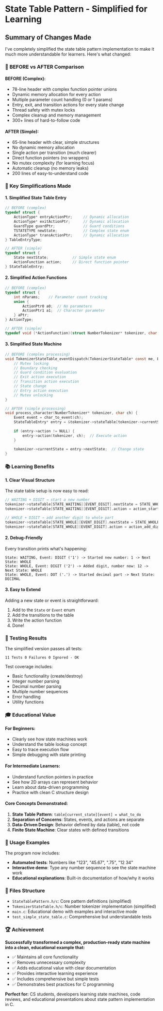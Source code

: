 # State Table Pattern - Simplified for Learning

## Summary of Changes Made

I've completely simplified the state table pattern implementation to make it much more understandable for learners. Here's what changed:

### 🎯 **BEFORE vs AFTER Comparison**

#### **BEFORE (Complex):**
- 78-line header with complex function pointer unions
- Dynamic memory allocation for every action
- Multiple parameter count handling (0 or 1 params)
- Entry, exit, and transition actions for every state change
- Thread safety with mutex locks
- Complex cleanup and memory management
- 300+ lines of hard-to-follow code

#### **AFTER (Simple):**
- 65-line header with clear, simple structures
- No dynamic memory allocation
- Single action per transition (much clearer)
- Direct function pointers (no wrappers)
- No mutex complexity (for learning focus)
- Automatic cleanup (no memory leaks)
- 200 lines of easy-to-understand code

### 🔧 **Key Simplifications Made**

#### **1. Simplified State Table Entry**
```c
// BEFORE (complex)
typedef struct {
    ActionType* entryActionPtr;     // Dynamic allocation
    ActionType* exitActionPtr;      // Dynamic allocation  
    GuardType guardPtr;             // Guard conditions
    TSTATETYPE newState;            // Complex state enum
    ActionType* transActionPtr;     // Dynamic allocation
} TableEntryType;

// AFTER (simple)
typedef struct {
    State nextState;           // Simple state enum
    ActionFunction action;     // Direct function pointer
} StateTableEntry;
```

#### **2. Simplified Action Functions**
```c
// BEFORE (complex)
typedef struct {
    int nParams;    // Parameter count tracking
    union {
        ActionPtr0 a0;  // No parameters
        ActionPtr1 a1;  // Character parameter
    } aPtr;
} ActionType;

// AFTER (simple)
typedef void (*ActionFunction)(struct NumberTokenizer* tokenizer, char ch);
```

#### **3. Simplified State Machine**
```c
// BEFORE (complex processing)
void TokenizerStateTable_eventDispatch(TokenizerStateTable* const me, Event e) {
    // Mutex locking
    // Boundary checking
    // Guard condition evaluation  
    // Exit action execution
    // Transition action execution
    // State change
    // Entry action execution
    // Mutex unlocking
}

// AFTER (simple processing)
void process_character(NumberTokenizer* tokenizer, char ch) {
    Event event = char_to_event(ch);
    StateTableEntry* entry = &tokenizer->stateTable[tokenizer->currentState][event];
    
    if (entry->action != NULL) {
        entry->action(tokenizer, ch);  // Execute action
    }
    
    tokenizer->currentState = entry->nextState;  // Change state
}
```

### 📚 **Learning Benefits**

#### **1. Clear Visual Structure**
The state table setup is now easy to read:
```c
// WAITING + DIGIT → start a new number
tokenizer->stateTable[STATE_WAITING][EVENT_DIGIT].nextState = STATE_WHOLE;
tokenizer->stateTable[STATE_WAITING][EVENT_DIGIT].action = action_start_number;

// WHOLE + DIGIT → add another digit to whole part
tokenizer->stateTable[STATE_WHOLE][EVENT_DIGIT].nextState = STATE_WHOLE;
tokenizer->stateTable[STATE_WHOLE][EVENT_DIGIT].action = action_add_digit;
```

#### **2. Debug-Friendly**
Every transition prints what's happening:
```
State: WAITING, Event: DIGIT ('1') -> Started new number: 1 -> Next State: WHOLE
State: WHOLE, Event: DIGIT ('2') -> Added digit, number now: 12 -> Next State: WHOLE
State: WHOLE, Event: DOT ('.') -> Started decimal part -> Next State: DECIMAL
```

#### **3. Easy to Extend**
Adding a new state or event is straightforward:
1. Add to the `State` or `Event` enum
2. Add the transitions to the table
3. Write the action function
4. Done!

### 🧪 **Testing Results**

The simplified version passes all tests:
```
11 Tests 0 Failures 0 Ignored - OK
```

Test coverage includes:
- Basic functionality (create/destroy)
- Integer number parsing
- Decimal number parsing  
- Multiple number sequences
- Error handling
- Utility functions

### 🎓 **Educational Value**

#### **For Beginners:**
- Clearly see how state machines work
- Understand the table lookup concept
- Easy to trace execution flow
- Simple debugging with state printing

#### **For Intermediate Learners:**
- Understand function pointers in practice
- See how 2D arrays can represent behavior
- Learn about data-driven programming
- Practice with clean C structure design

#### **Core Concepts Demonstrated:**
1. **State Table Pattern**: `table[current_state][event] = what_to_do`
2. **Separation of Concerns**: States, events, and actions are separate
3. **Data-Driven Design**: Behavior defined by data (table), not code
4. **Finite State Machine**: Clear states with defined transitions

### 🚀 **Usage Examples**

The program now includes:
- **Automated tests**: Numbers like "123", "45.67", ".75", "12 34"
- **Interactive demo**: Type any number sequence to see the state machine work
- **Educational explanations**: Built-in documentation of how/why it works

### 📖 **Files Structure**

- `StateTablePattern.h/c`: Core pattern definitions (simplified)
- `TokenizerStateTable.h/c`: Number tokenizer implementation (simplified)  
- `main.c`: Educational demo with examples and interactive mode
- `test_simple_state_table.c`: Comprehensive but understandable tests

### 🏆 **Achievement**

**Successfully transformed a complex, production-ready state machine into a clean, educational example that:**
- ✅ Maintains all core functionality
- ✅ Removes unnecessary complexity
- ✅ Adds educational value with clear documentation
- ✅ Provides interactive learning experience
- ✅ Includes comprehensive but simple tests
- ✅ Demonstrates best practices for C programming

**Perfect for:** CS students, developers learning state machines, code reviews, and educational presentations about state pattern implementation in C.
